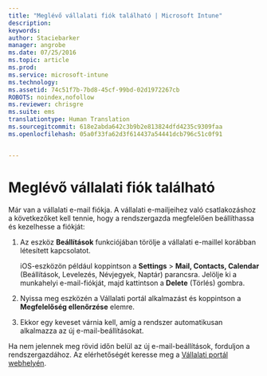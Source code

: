 ```yaml
---
title: "Meglévő vállalati fiók található | Microsoft Intune"
description: 
keywords: 
author: Staciebarker
manager: angrobe
ms.date: 07/25/2016
ms.topic: article
ms.prod: 
ms.service: microsoft-intune
ms.technology: 
ms.assetid: 74c51f7b-7bd8-45cf-99bd-02d1972267cb
ROBOTS: noindex,nofollow
ms.reviewer: chrisgre
ms.suite: ems
translationtype: Human Translation
ms.sourcegitcommit: 618e2abda642c3b9b2e813824dfd4235c9309faa
ms.openlocfilehash: 05a0f33fa62d3f614437a54441dcb796c51c0f91


---
```


# Meglévő vállalati fiók található
Már van a vállalati e-mail fiókja. A vállalati e-mailjeihez való csatlakozáshoz a következőket kell tennie, hogy a rendszergazda megfelelően beállíthassa és kezelhesse a fiókját:

1.  Az eszköz **Beállítások** funkciójában törölje a vállalati e-maillel korábban létesített kapcsolatot.

    iOS-eszközön például koppintson a **Settings** &gt; **Mail, Contacts, Calendar** (Beállítások, Levelezés, Névjegyek, Naptár) parancsra. Jelölje ki a munkahelyi e-mail-fiókját, majd kattintson a **Delete** (Törlés) gombra.

2.  Nyissa meg eszközén a Vállalati portál alkalmazást és koppintson a **Megfelelőség ellenőrzése** elemre.

3.  Ekkor egy keveset várnia kell, amíg a rendszer automatikusan alkalmazza az új e-mail-beállításokat.

Ha nem jelennek meg rövid időn belül az új e-mail-beállítások, forduljon a rendszergazdához. Az elérhetőségét keresse meg a [Vállalati portál webhelyén](http://portal.manage.microsoft.com).



<!--HONumber=Jul16_HO4-->


